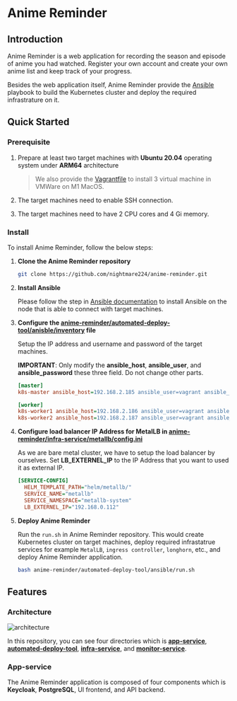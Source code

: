# Anime Reminder

## Introduction
Anime Reminder is a web application for recording the season and episode of anime you had watched. 
Register your own account and create your own anime list and keep track of your progress.

Besides the web application itself, Anime Reminder provide the [Ansible](https://github.com/ansible/ansible) playbook to build the Kubernetes cluster and deploy the required infrastrature on it.

## Quick Started
### Prerequisite

1. Prepare at least two target machines with **Ubuntu 20.04** operating system under **ARM64** architecture

   > We also provide the [Vagrantfile](https://github.com/nightmare224/anime-reminder/blob/master/automated-deploy-tool/vagrant.nosync/Vagrantfile) to install 3 virtual machine in VMWare on M1 MacOS.

2. The target machines need to enable SSH connection.

3. The target machines need to have 2 CPU cores and 4 Gi memory.

### Install

To install Anime Reminder, follow the below steps:

1. **Clone the Anime Reminder repository**

   ```bash
   git clone https://github.com/nightmare224/anime-reminder.git

2. **Install Ansible**

   Please follow the step in [Ansible documentation](https://docs.ansible.com/ansible/latest/installation_guide/intro_installation.html) to install Ansible on the node that is able to connect with target machines.

3. **Configure the [anime-reminder/automated-deploy-tool/anisble/inventory](https://github.com/nightmare224/anime-reminder/blob/master/automated-deploy-tool/ansible/inventory) file**

   Setup the IP address and username and password of the target machines.

   **IMPORTANT**: Only modify the **ansible_host**, **ansible_user**, and **ansible_password** these three field. Do not change other parts.

   ```ini
   [master]
   k8s-master ansible_host=192.168.2.185 ansible_user=vagrant ansible_password=vagrant
   
   [worker]
   k8s-worker1 ansible_host=192.168.2.186 ansible_user=vagrant ansible_password=vagrant
   k8s-worker2 ansible_host=192.168.2.187 ansible_user=vagrant ansible_password=vagrant
   ```

4. **Configure load balancer IP Address for MetalLB in [anime-reminder/infra-service/metallb/config.ini](https://github.com/nightmare224/anime-reminder/blob/master/infra-service/metallb/config.ini)**

   As we are bare metal cluster, we have to setup the load balancer by ourselves. Set **LB_EXTERNEL_IP** to the IP Address that you want to used it as external IP.

   ```ini
   [SERVICE-CONFIG]
     HELM_TEMPLATE_PATH="helm/metallb/"
     SERVICE_NAME="metallb"
     SERVICE_NAMESPACE="metallb-system"
     LB_EXTERNEL_IP="192.168.0.112"
   ```

5. **Deploy Anime Reminder**

   Run the `run.sh` in Anime Reminder repository. This would create Kubernetes cluster on target machines, deploy required infrastatrue services for example `MetalLB`, `ingress controller`, `longhorn`, etc., and deploy Anime Reminder application.

   ```bash
   bash anime-reminder/automated-deploy-tool/ansible/run.sh
   ```



## Features

### Architecture
![architecture](https://github.com/nightmare224/anime-reminder/tree/master/docs/images/architecture.png)


In this repository, you can see four directories which is [**app-service**](https://github.com/nightmare224/anime-reminder/tree/master/app-service), [**automated-deploy-tool**](https://github.com/nightmare224/anime-reminder/tree/master/automated-deploy-tool), [**infra-service**](https://github.com/nightmare224/anime-reminder/tree/master/infra-service), and [**monitor-service**](https://github.com/nightmare224/anime-reminder/tree/master/monitor-service).

### App-service
The Anime Reminder application is composed of four components which is **Keycloak**, **PostgreSQL**, UI frontend, and API backend.




